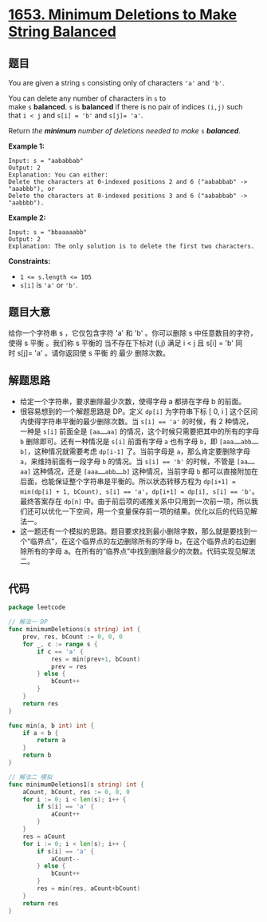 # [1653. Minimum Deletions to Make String Balanced](https://leetcode.com/problems/minimum-deletions-to-make-string-balanced/)


## 题目

You are given a string `s` consisting only of characters `'a'` and `'b'`.

You can delete any number of characters in `s` to make `s` **balanced**. `s` is **balanced** if there is no pair of indices `(i,j)` such that `i < j` and `s[i] = 'b'` and `s[j]= 'a'`.

Return *the **minimum** number of deletions needed to make* `s` ***balanced***.

**Example 1:**

```
Input: s = "aababbab"
Output: 2
Explanation: You can either:
Delete the characters at 0-indexed positions 2 and 6 ("aababbab" -> "aaabbb"), or
Delete the characters at 0-indexed positions 3 and 6 ("aababbab" -> "aabbbb").
```

**Example 2:**

```
Input: s = "bbaaaaabb"
Output: 2
Explanation: The only solution is to delete the first two characters.
```

**Constraints:**

- `1 <= s.length <= 105`
- `s[i]` is `'a'` or `'b'`.

## 题目大意

给你一个字符串 s ，它仅包含字符 'a' 和 'b' 。你可以删除 s 中任意数目的字符，使得 s 平衡 。我们称 s 平衡的 当不存在下标对 (i,j) 满足 i < j 且 s[i] = 'b' 同时 s[j]= 'a' 。请你返回使 s 平衡 的 最少 删除次数。

## 解题思路

- 给定一个字符串，要求删除最少次数，使得字母 a 都排在字母 b 的前面。
- 很容易想到的一个解题思路是 DP。定义 `dp[i]` 为字符串下标 [ 0, i ] 这个区间内使得字符串平衡的最少删除次数。当 `s[i] == 'a'` 的时候，有 2 种情况，一种是 `s[i]` 前面全是 `[aa……aa]` 的情况，这个时候只需要把其中的所有的字母 `b` 删除即可。还有一种情况是 `s[i]` 前面有字母 `a` 也有字母 `b`，即 `[aaa……abb……b]`，这种情况就需要考虑 `dp[i-1]` 了。当前字母是 `a`，那么肯定要删除字母 `a`，来维持前面有一段字母 `b` 的情况。当 `s[i] == 'b'` 的时候，不管是 `[aa……aa]` 这种情况，还是 `[aaa……abb……b]` 这种情况，当前字母 `b` 都可以直接附加在后面，也能保证整个字符串是平衡的。所以状态转移方程为 `dp[i+1] = min(dp[i] + 1, bCount), s[i] == 'a'`，`dp[i+1] = dp[i], s[i] == 'b'`。最终答案存在 `dp[n]` 中。由于前后项的递推关系中只用到一次前一项，所以我们还可以优化一下空间，用一个变量保存前一项的结果。优化以后的代码见解法一。
- 这一题还有一个模拟的思路。题目要求找到最小删除字数，那么就是要找到一个“临界点”，在这个临界点的左边删除所有的字母 b，在这个临界点的右边删除所有的字母 a。在所有的“临界点”中找到删除最少的次数。代码实现见解法二。

## 代码

```go
package leetcode

// 解法一 DP
func minimumDeletions(s string) int {
	prev, res, bCount := 0, 0, 0
	for _, c := range s {
		if c == 'a' {
			res = min(prev+1, bCount)
			prev = res
		} else {
			bCount++
		}
	}
	return res
}

func min(a, b int) int {
	if a < b {
		return a
	}
	return b
}

// 解法二 模拟
func minimumDeletions1(s string) int {
	aCount, bCount, res := 0, 0, 0
	for i := 0; i < len(s); i++ {
		if s[i] == 'a' {
			aCount++
		}
	}
	res = aCount
	for i := 0; i < len(s); i++ {
		if s[i] == 'a' {
			aCount--
		} else {
			bCount++
		}
		res = min(res, aCount+bCount)
	}
	return res
}
```